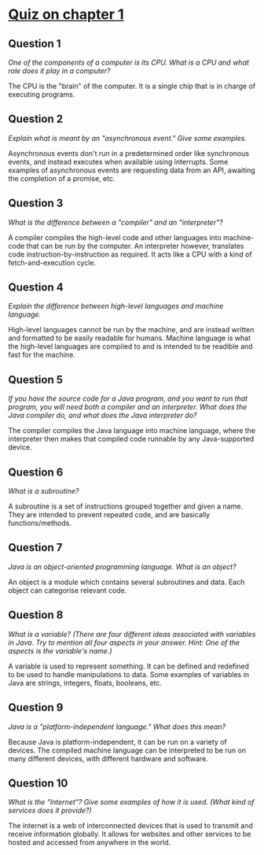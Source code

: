 # [Quiz on chapter 1](https://math.hws.edu/javanotes/c1/quiz.html)

## Question 1

*One of the components of a computer is its *CPU.* What is a CPU and what role does it play in a computer?*

The CPU is the "brain" of the computer. It is a single chip that is in charge of executing programs.

## Question 2

*Explain what is meant by an "asynchronous event." Give some examples.*

Asynchronous events don't run in a predetermined order like synchronous events, and instead executes when available using interrupts. Some examples of asynchronous events are requesting data from an API, awaiting the completion of a promise, etc.

## Question 3

*What is the difference between a "compiler" and an "interpreter"?*

A compiler compiles the high-level code and other languages into machine-code that can be run by the computer. An interpreter however, translates code instruction-by-instruction as required. It acts like a CPU with a kind of fetch-and-execution cycle.

## Question 4

*Explain the difference between high-level languages and machine language.*

High-level languages cannot be run by the machine, and are instead written and formatted to be easily readable for humans. Machine language is what the high-level languages are compiled to and is intended to be readible and fast for the machine.

## Question 5

*If you have the source code for a Java program, and you want to run that program, you will need both a compiler and an interpreter. What does the Java compiler do, and what does the Java interpreter do?*

The compiler compiles the Java language into machine language, where the interpreter then makes that compiled code runnable by any Java-supported device.

## Question 6

*What is a subroutine?*

A subroutine is a set of instructions grouped together and given a name. They are intended to prevent repeated code, and are basically functions/methods.

## Question 7

*Java is an object-oriented programming language. What is an object?*

An object is a module which contains several subroutines and data. Each object can categorise relevant code.

## Question 8

*What is a variable? (There are four different ideas associated with variables in Java. Try to mention all four aspects in your answer. Hint: One of the aspects is the variable's name.)*

A variable is used to represent something. It can be defined and redefined to be used to handle manipulations to data. Some examples of variables in Java are strings, integers, floats, booleans, etc.

## Question 9

*Java is a "platform-independent language." What does this mean?*

Because Java is platform-independent, it can be run on a variety of devices. The compiled machine language can be interpreted to be run on many different devices, with different hardware and software.

## Question 10

*What is the "Internet"? Give some examples of how it is used. (What kind of services does it provide?)*

The internet is a web of interconnected devices that is used to transmit and receive information globally. It allows for websites and other services to be hosted and accessed from anywhere in the world.
